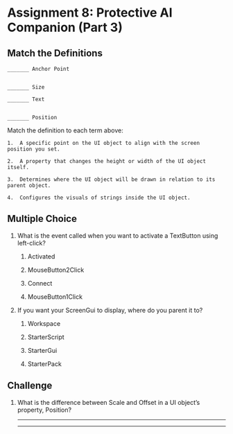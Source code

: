 
# Assignment 8: Protective AI Companion (Part 3)

  

  

## Match the Definitions  
  
  

    _______ Anchor Point  
      
    
    _______ Size
    
    _______ Text  
      
    
    _______ Position  

  
Match the definition to each term above:

    1.  A specific point on the UI object to align with the screen position you set.
        
    2.  A property that changes the height or width of the UI object itself.
        
    3.  Determines where the UI object will be drawn in relation to its parent object.
        
    4.  Configures the visuals of strings inside the UI object.
        

## Multiple Choice

1.  What is the event called when you want to activate a TextButton using left-click?
    
    
    1.  Activated
        
    2.  MouseButton2Click
        
    3.  Connect
        
    4.  MouseButton1Click  
          
    

3.  If you want your ScreenGui to display, where do you parent it to?
    
    
    1.  Workspace
        
    2.  StarterScript
        
    3.  StarterGui
        
    4.  StarterPack  
      
    

## Challenge

1.  What is the difference between Scale and Offset in a UI object’s property, Position?  
      
    _____________________________________________________________________________  
      
      
    _____________________________________________________________________________